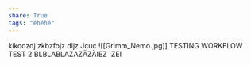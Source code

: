 ```yaml
---
share: True
tags: "éhéhé"
---
```

kikoozdj zkbzfojz dljz 
Jcuc ![[Grimm_Nemo.jpg]]
TESTING WORKFLOW
TEST 2
BLBLABLAZAZÄZÄIEZ¨ZEI
